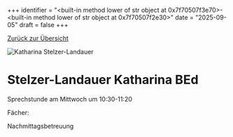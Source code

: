 
+++
identifier = "<built-in method lower of str object at 0x7f70507f3e70>-<built-in method lower of str object at 0x7f70507f2e30>"
date = "2025-09-05"
draft = false
+++

 [Zurück zur Übersicht](/schule/lehrpersonal/)

<div class="row">
<div class="column">
<img src="/images/personal/Stelzer-Landauer.jpg" alt="Katharina Stelzer-Landauer"> 
</div>
<div class="column">

#  Stelzer-Landauer Katharina BEd

Sprechstunde am Mittwoch um 10:30-11:20

Fächer: 













Nachmittagsbetreuung

</div>
</div> 

